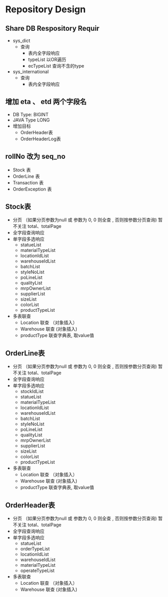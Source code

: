 # Repository Design
## Share DB Respository Requir
* sys_dict
    * 查询
        * 表内全字段响应
        * typeList 以OR遍历
        * ecTypeList 查询不含的type
* sys_international
    * 查询
        * 表内全字段响应
        
## 增加 eta 、 etd 两个字段名
* DB Type: BIGINT
* JAVA Type LONG
* 增加目标
    * OrderHeader表
    * OrderHeaderLog表

## rollNo 改为 seq_no
* Stock 表
* OrderLine 表
* Transaction 表
* OrderException 表

## Stock表
* 分页 （如果分页参数为null 或  参数为 0, 0 则全查 ,  否则按参数分页查询) 暂不关注 total、totalPage
* 全字段查询响应
* 单字段多选响应
    * statueList
    * materialTypeList
    * locationIdList
    * warehouseIdList
    * batchList
    * styleNoList
    * poLineList
    * qualityList
    * mrpOwnerList
    * supplierList
    * sizeList
    * colorList
    * productTypeList
* 多表联查
    * Location 联查 （对象插入）
    * Warehouse 联查 (对象插入)
    * productType 联查字典表, 取value值

## OrderLine表
* 分页 （如果分页参数为null 或  参数为 0, 0 则全查 ,  否则按参数分页查询) 暂不关注 total、totalPage
* 全字段查询响应
* 单字段多选响应
    * stockIdList
    * statueList
    * materialTypeList
    * locationIdList
    * warehouseIdList
    * batchList
    * styleNoList
    * poLineList
    * qualityList
    * mrpOwnerList
    * supplierList
    * sizeList
    * colorList
    * productTypeList
* 多表联查
    * Location 联查 （对象插入）
    * Warehouse 联查 (对象插入)
    * productType 联查字典表, 取value值

## OrderHeader表
* 分页 （如果分页参数为null 或  参数为 0, 0 则全查 ,  否则按参数分页查询) 暂不关注 total、totalPage
* 全字段查询响应
* 单字段多选响应
    * statueList
    * orderTypeList
    * locationIdList
    * warehouseIdList
    * materialTypeList
    * operateTypeList
* 多表联查
    * Location 联查 （对象插入）
    * Warehouse 联查 (对象插入)
